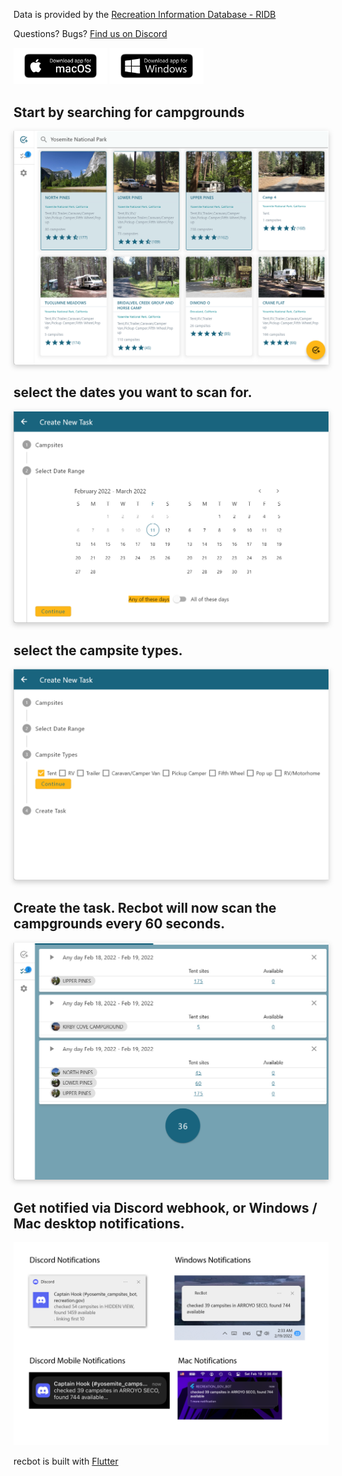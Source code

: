 
<!-- 2/21/2022 - fixed certificate problem, updated to zip file / exe instead of msix installer with  -->

 Data is provided by the [Recreation Information Database - RIDB](https://ridb.recreation.gov/landing) 

Questions? Bugs? <a href="https://discord.gg/upt6dW4RNM">Find us on Discord</a>

<a href="https://testflight.apple.com/join/wn7n0duc"><img src="images/bezlio-app-badges-macOS-version.png" width="150"></a>
<a href="https://github.com/sircambridge/recbot/releases/download/1.0.0%2B9/Recbot.zip"><img src="images/bezlio-app-badges-windows-version.png" width="150"></a>


<!-- https://github.com/sircambridge/recbot/releases/download/1.0.0/RecBot.msix -->
<!-- ![Image](/images/bezlio-app-badges-windows-version.png =250x) -->


<!-- ##  start by searching for busy campgrounds
![Image](/images/180006.png) -->

##  Start by searching for campgrounds
  
<a href="/images/133549.png"><img style="filter: drop-shadow(0 0.2rem 0.25rem rgba(0, 0, 0, 0.2));" src="/images/133549.png" ></a>
<!-- ![Image](/images/133549.png) -->

##  select the dates you want to scan for. 
<!-- ![Image](/images/180408.png) -->
<a href="/images/180408.png"><img style="filter: drop-shadow(0 0.2rem 0.25rem rgba(0, 0, 0, 0.2));" src="/images/180408.png" ></a>
##  select the campsite types.

<a href="/images/180423.png"><img style="filter: drop-shadow(0 0.2rem 0.25rem rgba(0, 0, 0, 0.2));" src="/images/180423.png" ></a>
<!-- ![Image](/images/180423.png) -->
##  Create the task. Recbot will now scan the campgrounds every 60 seconds.
<!-- ![Image](/images/132602.png) -->
<a href="/images/132602.png"><img style="filter: drop-shadow(0 0.2rem 0.25rem rgba(0, 0, 0, 0.2));" src="/images/132602.png" ></a>

## Get notified via Discord webhook, or Windows / Mac desktop notifications.
![Image](/images/024301.png)
<!-- <a href="/images/024301.png"><img style="filter: drop-shadow(0 0.2rem 0.25rem rgba(0, 0, 0, 0.2));" src="/images/024301.png" ></a> -->

recbot is built with [Flutter](https://flutter.dev/)

<!-- ## Features
### Features

- Bulleted
- List
- 


**Bold** and _Italic_ and `Code` text -->


<!-- Global site tag (gtag.js) - Google Analytics -->
<script async src="https://www.googletagmanager.com/gtag/js?id=G-EBB344BF18"></script>
<script>
  window.dataLayer = window.dataLayer || [];
  function gtag(){dataLayer.push(arguments);}
  gtag('js', new Date());

  gtag('config', 'G-EBB344BF18');
</script>